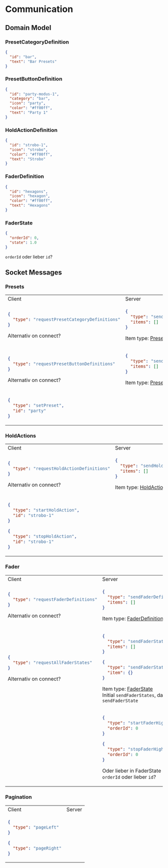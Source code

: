 # Communication

## Domain Model

### PresetCategoryDefinition
```json
{
  "id": "bar",
  "text": "Bar Presets"
}
```

### PresetButtonDefinition
```json
{
  "id": "party-modus-1",
  "category": "bar", 
  "icon": "party",
  "color": "#ff00ff",
  "text": "Party 1" 
}
```

### HoldActionDefinition
```json
{
  "id": "strobo-1",
  "icon": "strobo",
  "color": "#ff00ff",
  "text": "Strobo"
}
```

### FaderDefinition
```json
{
  "id": "hexagons",
  "icon": "hexagon",
  "color": "#ff00ff",
  "text": "Hexagons"
}
```

### FaderState
```json
{
  "orderId": 0,
  "state": 1.0
}
```
`orderId` oder lieber `id`?

## Socket Messages

### Presets

<table>
<tr><td>Client</td><td>Server</td></tr>
<tr><td>

```json
{
  "type": "requestPresetCategoryDefinitions"
}
```
Alternativ on connect?
</td><td>

```json
{
  "type": "sendPresetCategoryDefinitions",
  "items": []
}
```
Item type: [PresetCategoryDefinition](https://github.com/AnJ95/midi-frontend/blob/main/COMMUNICATION.md#PresetCategoryDefinition)
</td></tr><tr><td>

```json
{
  "type": "requestPresetButtonDefinitions"
}
```
Alternativ on connect?
</td><td>

```json
{
  "type": "sendPresetButtonDefinitions",
  "items": []
}
```
Item type: [PresetButtonDefinition](https://github.com/AnJ95/midi-frontend/blob/main/COMMUNICATION.md#PresetButtonDefinition)
</td></tr><tr><td>

```json
{
  "type": "setPreset",
  "id": "party"
}
```
</td><td>
</td></tr></table>

### HoldActions

<table>
<tr><td>Client</td><td>Server</td></tr>
<tr><td>

```json
{
  "type": "requestHoldActionDefinitions"
}
```
Alternativ on connect?
</td><td>

```json
{
  "type": "sendHoldActionDefinitions",
  "items": []
}
```
Item type: [HoldActionDefinition](https://github.com/AnJ95/midi-frontend/blob/main/COMMUNICATION.md#HoldActionDefinition)
</td></tr><tr><td>

```json
{
  "type": "startHoldAction",
  "id": "strobo-1"
}
```
```json
{
  "type": "stopHoldAction",
  "id": "strobo-1"
}
```
</td><td>
</td></tr></table>

### Fader

<table>
<tr><td>Client</td><td>Server</td></tr>
<tr><td>

```json
{
  "type": "requestFaderDefinitions"
}
```
Alternativ on connect?
</td><td>

```json
{
  "type": "sendFaderDefinitions",
  "items": []
}
```
Item type: [FaderDefinition](https://github.com/AnJ95/midi-frontend/blob/main/COMMUNICATION.md#FaderDefinition)
</td></tr><tr><td>

```json
{
  "type": "requestAllFaderStates"
}
```
Alternativ on connect?
</td><td>

```json
{
  "type": "sendFaderStates",
  "items": []
}
```
```json
{
  "type": "sendFaderState",
  "item": {}
}
```
Item type: [FaderState](https://github.com/AnJ95/midi-frontend/blob/main/COMMUNICATION.md#FaderState)  
Initial `sendFaderStates`, danach `sendFaderState`
</td></tr><tr><td>
</td><td>

```json
{
  "type": "startFaderHighlight",
  "orderId": 0
}
```
```json
{
  "type": "stopFaderHighlight",
  "orderId": 0
}
```
Oder lieber in FaderState packen?  
`orderId` oder lieber `id`?
</td></tr></table>

### Pagination

<table>
<tr><td>Client</td><td>Server</td></tr>
<tr><td>

```json
{
  "type": "pageLeft"
}
```
```json
{
  "type": "pageRight"
}
```
</td><td>
</td></tr></table>